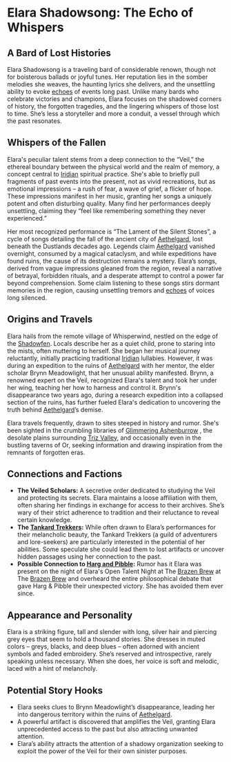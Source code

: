 # Elara Shadowsong: The Echo of Whispers

## A Bard of Lost Histories

Elara Shadowsong is a traveling bard of considerable renown, though not for boisterous ballads or joyful tunes. Her reputation lies in the somber melodies she weaves, the haunting lyrics she delivers, and the unsettling ability to evoke [echoes](/raw/20250501/soul/echoes.md) of events long past. Unlike many bards who celebrate victories and champions, Elara focuses on the shadowed corners of history, the forgotten tragedies, and the lingering whispers of those lost to time. She’s less a storyteller and more a conduit, a vessel through which the past resonates.

## Whispers of the Fallen

Elara's peculiar talent stems from a deep connection to the “Veil,” the ethereal boundary between the physical world and the realm of memory, a concept central to [Iridian](/being/species/iridian.md) spiritual practice.  She's able to briefly pull fragments of past events into the present, not as vivid recreations, but as emotional impressions – a rush of fear, a wave of grief, a flicker of hope. These impressions manifest in her music, granting her songs a uniquely potent and often disturbing quality. Many find her performances deeply unsettling, claiming they “feel like remembering something they never experienced.”

Her most recognized performance is “The Lament of the Silent Stones”, a cycle of songs detailing the fall of the ancient city of [Aethelgard](/raw/20250501/continent/aethelgard.md), lost beneath the Dustlands decades ago. Legends claim [Aethelgard](/raw/20250501/town/aethelgard.md) vanished overnight, consumed by a magical cataclysm, and while expeditions have found ruins, the cause of its destruction remains a mystery. Elara’s songs, derived from vague impressions gleaned from the region, reveal a narrative of betrayal, forbidden rituals, and a desperate attempt to control a power far beyond comprehension. Some claim listening to these songs stirs dormant memories in the region, causing unsettling tremors and [echoes](/raw/20250501/soul/echoes.md) of voices long silenced.

## Origins and Travels

Elara hails from the remote village of Whisperwind, nestled on the edge of the [Shadowfen](/raw/20250501/district/shadowfen.md). Locals describe her as a quiet child, prone to staring into the mists, often muttering to herself. She began her musical journey reluctantly, initially practicing traditional [Iridian](/being/species/iridian.md) lullabies. However, it was during an expedition to the ruins of [Aethelgard](/raw/20250501/continent/aethelgard.md) with her mentor, the elder scholar Brynn Meadowlight, that her unusual ability manifested. Brynn, a renowned expert on the Veil, recognized Elara's talent and took her under her wing, teaching her how to harness and control it. Brynn's disappearance two years ago, during a research expedition into a collapsed section of the ruins, has further fueled Elara's dedication to uncovering the truth behind [Aethelgard](/raw/20250501/town/aethelgard.md)’s demise.

Elara travels frequently, drawn to sites steeped in history and rumor. She's been sighted in the crumbling libraries of [Glimmering Ashenburrow](/geography/settlement/city/glimmering-ashenburrow.md) , the desolate plains surrounding [Triz Valley](/geography/settlement/city/triz-valley.md), and occasionally even in the bustling taverns of Or, seeking information and drawing inspiration from the remnants of forgotten eras.

## Connections and Factions

*   **The Veiled Scholars:** A secretive order dedicated to studying the Veil and protecting its secrets. Elara maintains a loose affiliation with them, often sharing her findings in exchange for access to their archives. She’s wary of their strict adherence to tradition and their reluctance to reveal certain knowledge.
*   **The [Tankard Trekkers](/structure/society/profession/tankard-trekkers.md):** While often drawn to Elara’s performances for their melancholic beauty, the Tankard Trekkers (a guild of adventurers and lore-seekers) are particularly interested in the potential of her abilities. Some speculate she could lead them to lost artifacts or uncover hidden passages using her connection to the past.
*   **Possible Connection to [Harg and Pibble](/geography/settlement/city/city-of-or/local/harg-and-pibble.md):** Rumor has it Elara was present on the night of Elara's Open Talent Night at The [Brazen Brew](/geography/settlement/city/city-of-or/consumable/brazen-brew.md) at The [Brazen Brew](/raw/20250501/beverage/brazenbrew.md) and overheard the entire philosophical debate that gave Harg & Pibble their unexpected victory. She has avoided them ever since.

## Appearance and Personality

Elara is a striking figure, tall and slender with long, silver hair and piercing grey eyes that seem to hold a thousand stories. She dresses in muted colors – greys, blacks, and deep blues – often adorned with ancient symbols and faded embroidery.  She’s reserved and introspective, rarely speaking unless necessary. When she does, her voice is soft and melodic, laced with a hint of melancholy.

## Potential Story Hooks

*   Elara seeks clues to Brynn Meadowlight’s disappearance, leading her into dangerous territory within the ruins of [Aethelgard](/raw/20250501/continent/aethelgard.md).
*   A powerful artifact is discovered that amplifies the Veil, granting Elara unprecedented access to the past but also attracting unwanted attention.
*   Elara’s ability attracts the attention of a shadowy organization seeking to exploit the power of the Veil for their own sinister purposes.
